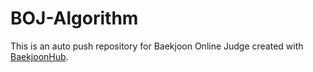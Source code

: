# BOJ-Algorithm
This is an auto push repository for Baekjoon Online Judge created with [BaekjoonHub](https://github.com/BaekjoonHub/BaekjoonHub).
